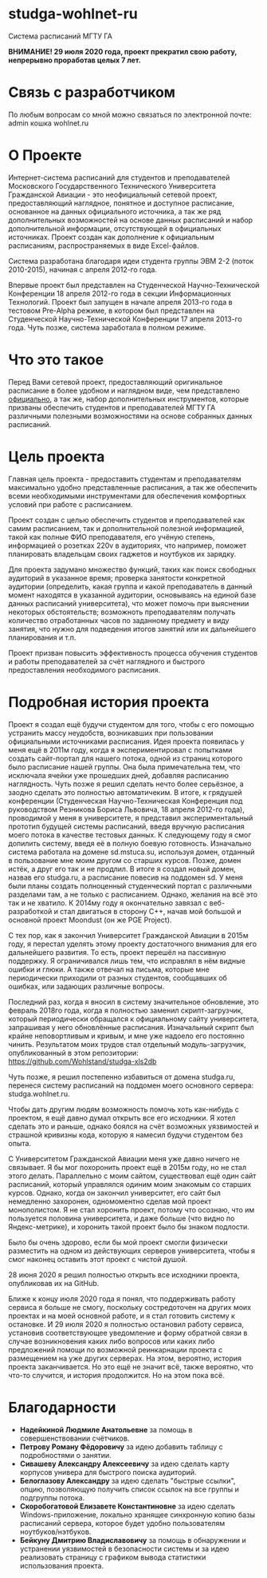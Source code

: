 # studga-wohlnet-ru
Система расписаний МГТУ ГА

**ВНИМАНИЕ! 29 июля 2020 года, проект прекратил свою работу, непрерывно проработав целых 7 лет.**


# Связь с разработчиком
По любым вопросам со мной можно связаться по электронной почте: admin кошка wohlnet.ru


# О Проекте
Интернет-система расписаний для студентов и преподавателей Московского
Государственного Технического Университета Гражданской Авиации - это
неофициальный сетевой проект, предоставляющий наглядное, понятное и
доступное расписание, основанное на данных официального источника, а
так же ряд дополнительных возможностей на основе данных расписаний и
набор дополнительной информации, отсутствующей в официальных источниках.
Проект создан как дополнение к официальным расписаниям, распространяемых
в виде Excel-файлов.

Система разработана благодаря идеи студента группы ЭВМ 2-2 (поток 2010-2015),
начиная с апреля 2012-го года.

Впервые проект был представлен на Студенческой Научно-Технической Конференции
18 апреля 2012-го года в секции Информационных Технологий. Проект был запущен
в начале апреля 2013-го года в тестовом Pre-Alpha режиме, в котором был
представлен на Студенческой Научно-Технической Конференции 17 апреля 2013-го года.
Чуть позже, система заработала в полном режиме.


# Что это такое
Перед Вами сетевой проект, предоставляющий оригинальное расписание в более
удобном и наглядном виде, чем представлено [официально](http://mstuca.ru/students/schedule/), а так же, набор
дополнительных инструментов, которые призваны обеспечить студентов и
преподавателей МГТУ ГА различными полезными возможностями на основе
собранных данных расписаний.


# Цель проекта
Главная цель проекта - предоставить студентам и преподавателям максимально
удобно представленные расписания, а так же обеспечить всеми необходимыми
инструментами для обеспечения комфортных условий при работе с расписанием.

Проект создан с целью обеспечить студентов и преподавателей как самим
расписанием, так и дополнительной полезной информацией, такой как полные
ФИО преподавателя, его учёную степень, информацией о розетках 220v в
аудиториях, что например, поможет планировать владельцам своих гаджетов
и ноутбуков их зарядку.

Для проекта задумано множество функций, таких как поиск свободных аудиторий
в указанное время; проверка занятости конкретной аудитории (определить,
какая группа и какой преподаватель в данный момент находятся в указанной
аудитории, основываясь на единой базе данных расписаний университета),
что может помочь при выяснении некоторых обстоятельств; возможноть
преподавателям получать количество отработанных часов по заданному предмету
и виду занятия, что нужно для подведения итогов занятий или их дальнейшего
планирования и т.п.

Проект призван повысить эффективность процесса обучения студентов и работы
преподавателей за счёт наглядного и быстрого предоставления необходимого
расписания.


# Подробная история проекта
Проект я создал ещё будучи студентом для того, чтобы с его помощью устранить
массу неудобств, возникавших при пользовании официальными источниками расписания.
Идея проекта появилась у меня ещё в 2011м году, когда я экспериментировал с
попытками создать сайт-портал для нашего потока, одной из страниц которого было
расписание нашей группы. Она была примечательна тем, что исключала ячейки уже
прошедших дней, добавляя расписанию наглядность. Чуть позже я решил сделать
нечто более серьёзное, а заодно сделать это полностью автоматичеким. В итоге,
к грядушей конференции (Студенческая Научно-Техническая Конференция под
руководством Резникова Бориса Львовича, 18 апреля 2012-го года), проводимой
у меня в университете, я представил экспериментальный прототип будущей системы
расписаний, введя вручную расписания моего потока в качестве тестовых данных.
К следующему году я смог допилить систему, введя её в полную боевую готовность.
Изначально система работала на домене sd.mstuca.su, используя домен, отданный
в пользование мне моим другом со старших курсов. Позже, домен истёк, а друг
его так и не продлил. В итоге я создал новый домен, назвав его studga.ru,
а расписание повесив на поддомен sd. У меня были планы создать полноценный
студенческий портал с различными разделами там, а не только с расписанием.
Однако, желания на всё это так и не хватило. К 2014му году я окончательно
завязал с веб-разработкой и стал двигаться в сторону C++, начав мой большой
и основной проект Moondust (он же PGE Project).

С тех пор, как я закончил Университет Гражданской Авиации в 2015м году, я
перестал уделять этому проекту достаточного внимания для его дальнейшего развития.
То есть, проект перешёл на пассивную поддержку. Я ограничивался лишь тем,
что исправлял в нём видные ошибки и глюки. А также отвечал на письма, которые
мне периодически приходили от разных студентов, сообщавших об ошибках, или
задающих различные вопросы.

Последний раз, когда я вносил в систему значительное обновление, это февраль
2018го года, когда я полностью заменил скрипт-загрузчик, который периодически
обращался к официальному сайту университета, запрашивая у него обновлённые
расписания. Изначальный скрипт был крайне неповортливым и кривым, и мне уже
надоело его постоянно чинить. Результатом моих трудов стал отдельный
модуль-загрузчик, опубликованный в этом репозитории:
https://github.com/Wohlstand/studga-xls2db

Чуть позже, я решил постепенно избавиться от домена studga.ru, перенеся систему
расписаний на поддомен моего основного сервера: studga.wohlnet.ru. 

Чтобы дать другим людям возможность помочь хоть как-нибудь с проектом, я ещё 
давно думал открыть все его исходники. Я хотел сделать это и раньше, однако
боялся на счёт возможных уязвимостей и страшной кривизны кода, которую я
намесил будучи студентом без опыта.

С Университетом Гражданской Авиации меня уже давно ничего не связывает. Я бы
мог похоронить проект ещё в 2015м году, но не стал этого делать. Параллельно с
моим сайтом, существовал ещё один сайт расписаний, который управлялся одиним моим
знакомым со старших курсов. Однако, когда он закончил университет, его сайт был
немедленно захоронен, одномоментно сделав мой проект монополистом. Я не стал
хоронить проект, потому что осознаю, что им пользуется половина университета, и
даже больше (что видно по Яндекс-метрике), и хоронить такой проект было бы
знаком подлости.

Было бы очень здорово, если бы мой проект смогли физически разместить на
одном из действующих серверов университета, чтобы я смог наконец оставить этот
проект с чистой душой.

28 июня 2020 я решил полностью открыть все исходники проекта, опубликовав их
на GitHub.

Ближе к концу июля 2020 года я понял, что поддерживать работу сервиса я больше не
смогу, поскольку состредоточен на других моих проектах и на моей основной работе,
и я стал готовить систему к остановке. И 29 июля 2020 я полностью остановил работу
сервиса, установив соответствующее уведомление и форму обратной связи в случае
возникновения каких либо вопросов или каких либо предложений помощи по возможной
реинкарнации проекта с размещением на уже других серверах. На этом, вероятно, 
история проекта заканчивается. Но это ещё не значит всё, также вероятно, что что-то
случится, и история продолжится. Но на этом пока всё.


# Благодарности
* **Надейкиной Людмиле Анатольевне** за помощь в совершенствовании счётчиков.
* **Петрову Роману Фёдоровичу** за идею добавить таблицу с подробностями о занятии.
* **Сивашеву Александру Алексеевичу** за идею сделать карту корпусов универа для быстрого поиска аудиторий.
* **Белоглазову Александру** за идею сделать "быстрые ссылки", опцию, позволяющую получить список ссылок на все группы и подгруппы потока.
* **Скоробогатовой Елизавете Константиновне** за идею сделать Windows-приложение, локально хранящее синхронную копию базы расписаний сервера, которое будет удобно пользователям ноутбуков/нэтбуков.
* **Бейкуну Дмитрию Владиславовичу** за помощь в обнаружении и устранении уязвимостей в безопасности системы и за идею реализовать страницу с графиком вывода статистики использования проекта.
